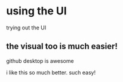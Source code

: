 # using the UI
 trying out the UI

 ## the visual too is much easier!
 github desktop is awesome

i like this so much better. such easy!